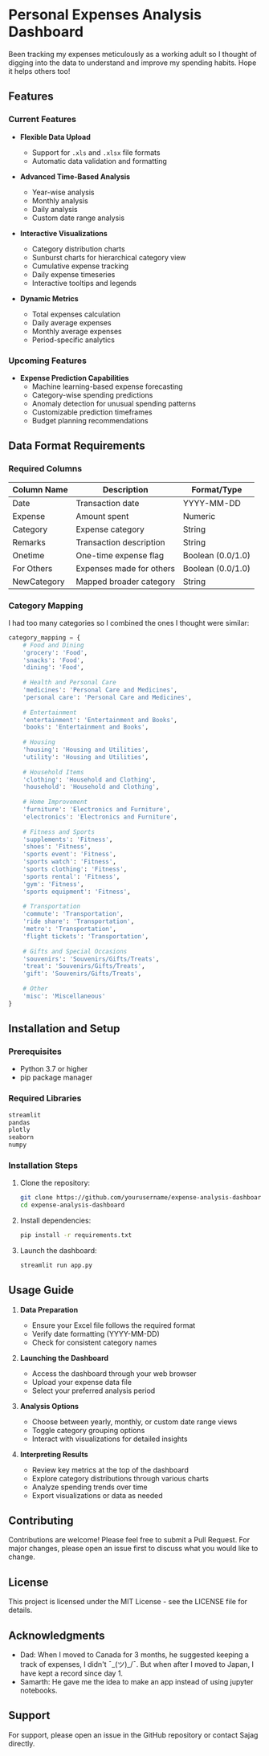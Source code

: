 # Personal Expenses Analysis Dashboard
Been tracking my expenses meticulously as a working adult so I thought of digging into the data to understand and improve my spending habits. Hope it helps others too!

## Features

### Current Features
- **Flexible Data Upload**
  - Support for `.xls` and `.xlsx` file formats
  - Automatic data validation and formatting

- **Advanced Time-Based Analysis**
  - Year-wise analysis
  - Monthly analysis
  - Daily analysis
  - Custom date range analysis
  
- **Interactive Visualizations**
  - Category distribution charts
  - Sunburst charts for hierarchical category view
  - Cumulative expense tracking
  - Daily expense timeseries
  - Interactive tooltips and legends

- **Dynamic Metrics**
  - Total expenses calculation
  - Daily average expenses
  - Monthly average expenses
  - Period-specific analytics

### Upcoming Features
- **Expense Prediction Capabilities**
  - Machine learning-based expense forecasting
  - Category-wise spending predictions
  - Anomaly detection for unusual spending patterns
  - Customizable prediction timeframes
  - Budget planning recommendations

## Data Format Requirements

### Required Columns
| Column Name | Description | Format/Type |
|-------------|-------------|-------------|
| Date | Transaction date | YYYY-MM-DD |
| Expense | Amount spent | Numeric |
| Category | Expense category | String |
| Remarks | Transaction description | String |
| Onetime | One-time expense flag | Boolean (0.0/1.0) |
| For Others | Expenses made for others | Boolean (0.0/1.0) |
| NewCategory | Mapped broader category | String |

### Category Mapping
I had too many categories so I combined the ones I thought were similar:

```python
category_mapping = {
    # Food and Dining
    'grocery': 'Food',
    'snacks': 'Food',
    'dining': 'Food',
    
    # Health and Personal Care
    'medicines': 'Personal Care and Medicines',
    'personal care': 'Personal Care and Medicines',
    
    # Entertainment
    'entertainment': 'Entertainment and Books',
    'books': 'Entertainment and Books',
    
    # Housing
    'housing': 'Housing and Utilities',
    'utility': 'Housing and Utilities',
    
    # Household Items
    'clothing': 'Household and Clothing',
    'household': 'Household and Clothing',
    
    # Home Improvement
    'furniture': 'Electronics and Furniture',
    'electronics': 'Electronics and Furniture',
    
    # Fitness and Sports
    'supplements': 'Fitness',
    'shoes': 'Fitness',
    'sports event': 'Fitness',
    'sports watch': 'Fitness',
    'sports clothing': 'Fitness',
    'sports rental': 'Fitness',
    'gym': 'Fitness',
    'sports equipment': 'Fitness',
    
    # Transportation
    'commute': 'Transportation',
    'ride share': 'Transportation',
    'metro': 'Transportation',
    'flight tickets': 'Transportation',
    
    # Gifts and Special Occasions
    'souvenirs': 'Souvenirs/Gifts/Treats',
    'treat': 'Souvenirs/Gifts/Treats',
    'gift': 'Souvenirs/Gifts/Treats',
    
    # Other
    'misc': 'Miscellaneous'
}
```

## Installation and Setup

### Prerequisites
- Python 3.7 or higher
- pip package manager

### Required Libraries
```bash
streamlit
pandas
plotly
seaborn
numpy
```

### Installation Steps
1. Clone the repository:
   ```bash
   git clone https://github.com/yourusername/expense-analysis-dashboard.git
   cd expense-analysis-dashboard
   ```

2. Install dependencies:
   ```bash
   pip install -r requirements.txt
   ```

3. Launch the dashboard:
   ```bash
   streamlit run app.py
   ```

## Usage Guide

1. **Data Preparation**
   - Ensure your Excel file follows the required format
   - Verify date formatting (YYYY-MM-DD)
   - Check for consistent category names

2. **Launching the Dashboard**
   - Access the dashboard through your web browser
   - Upload your expense data file
   - Select your preferred analysis period

3. **Analysis Options**
   - Choose between yearly, monthly, or custom date range views
   - Toggle category grouping options
   - Interact with visualizations for detailed insights

4. **Interpreting Results**
   - Review key metrics at the top of the dashboard
   - Explore category distributions through various charts
   - Analyze spending trends over time
   - Export visualizations or data as needed

## Contributing

Contributions are welcome! Please feel free to submit a Pull Request. For major changes, please open an issue first to discuss what you would like to change.

## License

This project is licensed under the MIT License - see the LICENSE file for details.

## Acknowledgments

- Dad: When I moved to Canada for 3 months, he suggested keeping a track of expenses, I didn't ¯\_(ツ)_/¯. But when after I moved to Japan, I have kept a record since day 1.
- Samarth: He gave me the idea to make an app instead of using jupyter notebooks.

## Support

For support, please open an issue in the GitHub repository or contact Sajag directly.
